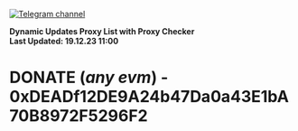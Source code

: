[![Telegram channel](https://img.shields.io/endpoint?url=https://runkit.io/damiankrawczyk/telegram-badge/branches/master?url=https://t.me/n4z4v0d)](https://t.me/n4z4v0d) 

**Dynamic Updates Proxy List with Proxy Checker**  
**Last Updated: 19.12.23 11:00**

# DONATE (_any evm_) - 0xDEADf12DE9A24b47Da0a43E1bA70B8972F5296F2

